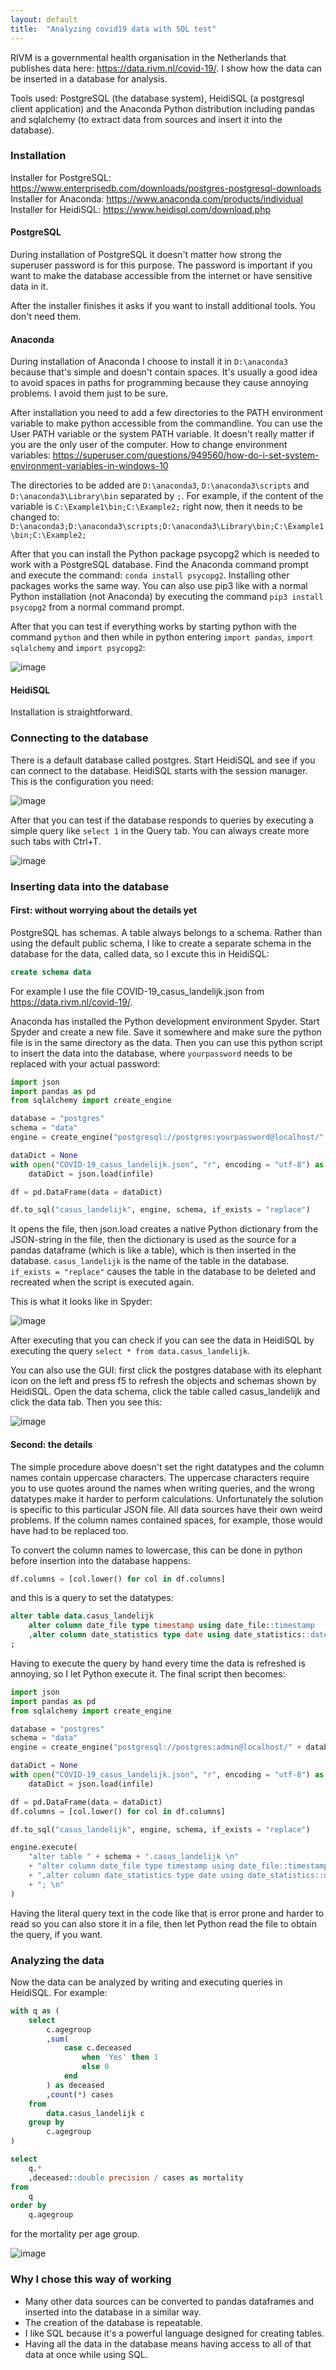 ```yaml
---
layout: default
title:  "Analyzing covid19 data with SQL test"
---
```


RIVM is a governmental health organisation in the Netherlands that publishes data here: https://data.rivm.nl/covid-19/. I show how the data can be inserted in a database for analysis.

Tools used: PostgreSQL (the database system), HeidiSQL (a postgresql client application) and the Anaconda Python distribution including pandas and sqlalchemy (to extract data from sources and insert it into the database).

### Installation

Installer for PostgreSQL: https://www.enterprisedb.com/downloads/postgres-postgresql-downloads  
Installer for Anaconda: https://www.anaconda.com/products/individual  
Installer for HeidiSQL: https://www.heidisql.com/download.php

#### PostgreSQL

During installation of PostgreSQL it doesn't matter how strong the superuser password is for this purpose. The password is important if you want to make the database accessible from the internet or have sensitive data in it.

After the installer finishes it asks if you want to install additional tools. You don't need them.

#### Anaconda

During installation of Anaconda I choose to install it in `D:\anaconda3` because that's simple and doesn't contain spaces. It's usually a good idea to avoid spaces in paths for programming because they cause annoying problems. I avoid them just to be sure.

After installation you need to add a few directories to the PATH environment variable to make python accessible from the commandline. You can use the User PATH variable or the system PATH variable. It doesn't really matter if you are the only user of the computer. How to change environment variables: https://superuser.com/questions/949560/how-do-i-set-system-environment-variables-in-windows-10

The directories to be added are `D:\anaconda3`, `D:\anaconda3\scripts` and `D:\anaconda3\Library\bin` separated by `;`. For example, if the content of the variable is `C:\Example1\bin;C:\Example2;` right now, then it needs to be changed to: `D:\anaconda3;D:\anaconda3\scripts;D:\anaconda3\Library\bin;C:\Example1\bin;C:\Example2;`

After that you can install the Python package psycopg2 which is needed to work with a PostgreSQL database. Find the Anaconda command prompt and execute the command: `conda install psycopg2`. Installing other packages works the same way. You can also use pip3 like with a normal Python installation (not Anaconda) by executing the command `pip3 install psycopg2` from a normal command prompt.

After that you can test if everything works by starting python with the command `python` and then while in python entering `import pandas`, `import sqlalchemy` and `import psycopg2`:

![image](https://user-images.githubusercontent.com/29734312/94369908-c3ab5700-00ec-11eb-87a6-00a966d49cca.png)

#### HeidiSQL

Installation is straightforward.

### Connecting to the database

There is a default database called postgres. Start HeidiSQL and see if you can connect to the database. HeidiSQL starts with the session manager. This is the configuration you need:

![image](https://user-images.githubusercontent.com/29734312/94370002-6532a880-00ed-11eb-9123-5aed9b2ce3f1.png)

After that you can test if the database responds to queries by executing a simple query like `select 1` in the Query tab. You can always create more such tabs with Ctrl+T.

![image](https://user-images.githubusercontent.com/29734312/94370077-015caf80-00ee-11eb-8e0e-e9aecc1df9ea.png)

### Inserting data into the database

#### First: without worrying about the details yet

PostgreSQL has schemas. A table always belongs to a schema. Rather than using the default public schema, I like to create a separate schema in the database for the data, called data, so I excute this in HeidiSQL:

```sql
create schema data
```

For example I use the file COVID-19_casus_landelijk.json from https://data.rivm.nl/covid-19/.

Anaconda has installed the Python development environment Spyder. Start Spyder and create a new file. Save it somewhere and make sure the python file is in the same directory as the data. Then you can use this python script to insert the data into the database, where `yourpassword` needs to be replaced with your actual password:

```py
import json
import pandas as pd
from sqlalchemy import create_engine

database = "postgres"
schema = "data"
engine = create_engine("postgresql://postgres:yourpassword@localhost/" + database)

dataDict = None
with open("COVID-19_casus_landelijk.json", "r", encoding = "utf-8") as infile:
    dataDict = json.load(infile)

df = pd.DataFrame(data = dataDict)

df.to_sql("casus_landelijk", engine, schema, if_exists = "replace")
```

It opens the file, then json.load creates a native Python dictionary from the JSON-string in the file, then the dictionary is used as the source for a pandas dataframe (which is like a table), which is then inserted in the database. `casus_landelijk` is the name of the table in the database. `if_exists = "replace"` causes the table in the database to be deleted and recreated when the script is executed again.

This is what it looks like in Spyder:

![image](https://user-images.githubusercontent.com/29734312/94370514-cb6cfa80-00f0-11eb-8812-c99d6fafc4dc.png)

After executing that you can check if you can see the data in HeidiSQL by executing the query `select * from data.casus_landelijk`.

You can also use the GUI: first click the postgres database with its elephant icon on the left and press f5 to refresh the objects and schemas shown by HeidiSQL. Open the data schema, click the table called casus_landelijk and click the data tab. Then you see this:

![image](https://user-images.githubusercontent.com/29734312/94371017-9a41f980-00f3-11eb-882b-e5c2704c8504.png)

#### Second: the details

The simple procedure above doesn't set the right datatypes and the column names contain uppercase characters. The uppercase characters require you to use quotes around the names when writing queries, and the wrong datatypes make it harder to perform calculations. Unfortunately the solution is specific to this particular JSON file. All data sources have their own weird problems. If the column names contained spaces, for example, those would have had to be replaced too.

To convert the column names to lowercase, this can be done in python before insertion into the database happens:

```py
df.columns = [col.lower() for col in df.columns]
```

and this is a query to set the datatypes:

```sql
alter table data.casus_landelijk
	alter column date_file type timestamp using date_file::timestamp
	,alter column date_statistics type date using date_statistics::date
;
```

Having to execute the query by hand every time the data is refreshed is annoying, so I let Python execute it. The final script then becomes:

```py
import json
import pandas as pd
from sqlalchemy import create_engine

database = "postgres"
schema = "data"
engine = create_engine("postgresql://postgres:admin@localhost/" + database)

dataDict = None
with open("COVID-19_casus_landelijk.json", "r", encoding = "utf-8") as infile:
    dataDict = json.load(infile)

df = pd.DataFrame(data = dataDict)
df.columns = [col.lower() for col in df.columns]

df.to_sql("casus_landelijk", engine, schema, if_exists = "replace")

engine.execute(
    "alter table " + schema + ".casus_landelijk \n"
	+ "alter column date_file type timestamp using date_file::timestamp \n"
	+ ",alter column date_statistics type date using date_statistics::date \n"
    + "; \n"
)
```

Having the literal query text in the code like that is error prone and harder to read so you can also store it in a file, then let Python read the file to obtain the query, if you want.

### Analyzing the data

Now the data can be analyzed by writing and executing queries in HeidiSQL. For example:

```sql
with q as (
	select
		c.agegroup
		,sum(
			case c.deceased
				when 'Yes' then 1
				else 0
			end
		) as deceased
		,count(*) cases
	from
		data.casus_landelijk c
	group by
		c.agegroup
)

select
	q.*
	,deceased::double precision / cases as mortality
from
	q
order by
	q.agegroup
```

for the mortality per age group.

![image](https://user-images.githubusercontent.com/29734312/94371500-43d6ba00-00f7-11eb-9cfc-62463482b0de.png)

### Why I chose this way of working

- Many other data sources can be converted to pandas dataframes and inserted into the database in a similar way.
- The creation of the database is repeatable.
- I like SQL because it's a powerful language designed for creating tables.
- Having all the data in the database means having access to all of that data at once while using SQL.
